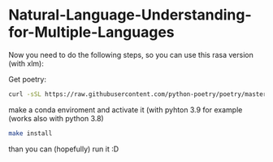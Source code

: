 ﻿# Natural-Language-Understanding-for-Multiple-Languages

Now you need to do the following steps, so you can use this rasa version (with xlm):


Get poetry: 
```bash
curl -sSL https://raw.githubusercontent.com/python-poetry/poetry/master/get-poetry.py | python
```
make a conda enviroment and activate it (with pyhton 3.9 for example (works also with python 3.8)
```bash
make install
```

than you can (hopefully) run it :D
